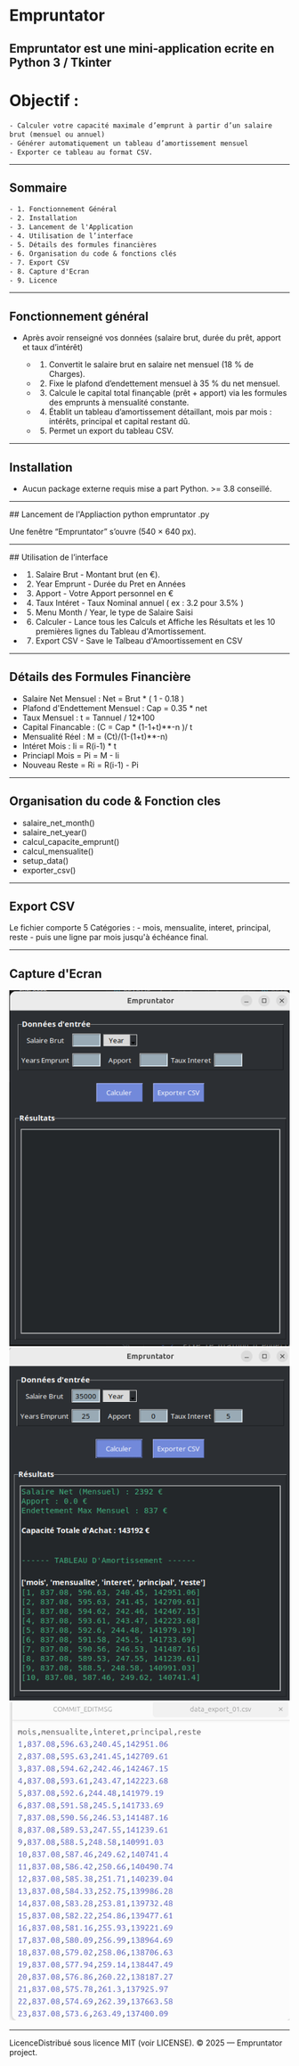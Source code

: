 # Empruntator 

Empruntator est une mini‑application  ecrite en Python 3 / Tkinter 
---

# Objectif : 

    - Calculer votre capacité maximale d’emprunt à partir d’un salaire brut (mensuel ou annuel)
    - Générer automatiquement un tableau d’amortissement mensuel
    - Exporter ce tableau au format CSV.

---

## Sommaire 

    - 1. Fonctionnement Général
    - 2. Installation
    - 3. Lancement de l'Application
    - 4. Utilisation de l’interface
    - 5. Détails des formules financières
    - 6. Organisation du code & fonctions clés
    - 7. Export CSV
    - 8. Capture d'Ecran
    - 9. Licence

---

## Fonctionnement général

- Après avoir renseigné vos données (salaire brut, durée du prêt, apport et taux d’intérêt)

    - 1. Convertit le salaire brut en salaire net mensuel (18 % de Charges).
    - 2. Fixe le plafond d’endettement mensuel à 35 % du net mensuel.
    - 3. Calcule le capital total finançable (prêt + apport) via les formules des emprunts à mensualité constante.
    - 4. Établit un tableau d’amortissement détaillant, mois par mois : intérêts, principal et capital restant dû.
    - 5. Permet un export du tableau CSV.

---

## Installation 
-  Aucun package externe requis mise a part Python. >= 3.8 conseillé.
---

## Lancement de l'Appliaction
    python empruntator .py

Une fenêtre “Empruntator” s’ouvre (540 × 640 px).

---

## Utilisation de l’interface 

- 1. Salaire Brut - Montant brut (en €). 
- 2. Year Emprunt - Durée du Pret en Années
- 3. Apport - Votre Apport personnel en €
- 4. Taux Intéret - Taux Nominal annuel ( ex : 3.2 pour 3.5% )
- 5. Menu Month / Year, le type de Salaire Saisi
- 6. Calculer - Lance tous les Calculs et Affiche les Résultats et les 10 premières lignes du Tableau d'Amortissement. 
- 7. Export CSV - Save le Talbeau d'Amoortissement en CSV

---

## Détails des Formules Financière 

- Salaire Net Mensuel : Net = Brut * ( 1 - 0.18 )
- Plafond d'Endettement Mensuel : Cap = 0.35 * net
- Taux Mensuel : t = Tannuel / 12*100
- Capital Financable : (C = Cap * (1-1+t)**-n )/ t
- Mensualité Réel : M = (Ct)/(1-(1+t)**-n)
- Intéret Mois : Ii = R(i-1) * t
- Princiapl Mois = Pi = M - Ii
- Nouveau Reste = Ri = R(i-1) - Pi


---

## Organisation du code & Fonction cles

- salaire_net_month()
- salaire_net_year()
- calcul_capacite_emprunt()
- calcul_mensualite()
- setup_data()
- exporter_csv()

---

## Export CSV

Le fichier comporte 5 Catégories : 
    - mois, mensualite, interet, principal, reste
    - puis une ligne par mois jusqu'à échéance final. 

---

## Capture d'Ecran

![Fenêtre principale](images/ouverture.png)
![Exemple de résultat](images/calcul_resultat.png)
![Export CSV](images/export_csv.png)

---

LicenceDistribué sous licence MIT (voir LICENSE).
© 2025 — Empruntator project.
